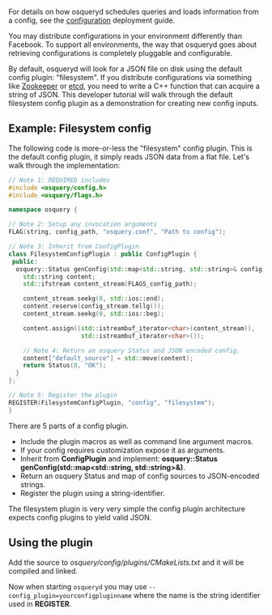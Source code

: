 For details on how osqueryd schedules queries and loads information from a config, see the [configuration](../deployment/configuration.md) deployment guide.

You may distribute configurations in your environment differently than Facebook. To support all environments, the way that osqueryd goes about retrieving configurations is completely pluggable and configurable.

By default, osqueryd will look for a JSON file on disk using the default config plugin: "filesystem". If you distribute configurations via something like [Zookeeper](http://zookeeper.apache.org/) or [etcd](https://github.com/coreos/etcd), you need to write a C++ function that can acquire a string of JSON. This developer tutorial will walk through the default filesystem config plugin as a demonstration for creating new config inputs.

## Example: Filesystem config

The following code is more-or-less the "filesystem" config plugin. This is the default config plugin, it simply reads JSON data from a flat file. Let's walk through the implementation:

```cpp
// Note 1: REQUIRED includes
#include <osquery/config.h>
#include <osquery/flags.h>

namespace osquery {

// Note 2: Setup any invocation arguments
FLAG(string, config_path, "osquery.conf", "Path to config");

// Note 3: Inherit from ConfigPlugin
class FilesystemConfigPlugin : public ConfigPlugin {
 public:
  osquery::Status genConfig(std::map<std::string, std::string>& config) {
    std::string content;
    std::ifstream content_stream(FLAGS_config_path);

    content_stream.seekg(0, std::ios::end);
    content.reserve(config_stream.tellg());
    content_stream.seekg(0, std::ios::beg);

    content.assign((std::istreambuf_iterator<char>(content_stream)),
                    std::istreambuf_iterator<char>());

    // Note 4: Return an osquery Status and JSON encoded config.
    content["default_source"] = std::move(content);
    return Status(0, "OK");
  }
};

// Note 5: Register the plugin
REGISTER(FilesystemConfigPlugin, "config", "filesystem");
}
```

There are 5 parts of a config plugin.

- Include the plugin macros as well as command line argument macros.
- If your config requires customization expose it as arguments.
- Inherit from **ConfigPlugin** and implement: **osquery::Status genConfig(std::map<std::string, std::string>&)**.
- Return an osquery Status and map of config sources to JSON-encoded strings.
- Register the plugin using a string-identifier.

The filesystem plugin is very very simple the config plugin architecture expects config plugins to yield valid JSON.

## Using the plugin

Add the source to *osquery/config/plugins/CMakeLists.txt* and it will be compiled and linked.

Now when starting `osqueryd` you may use `--config_plugin=yourconfigpluginname` where the name is the string identifier used in **REGISTER**.
